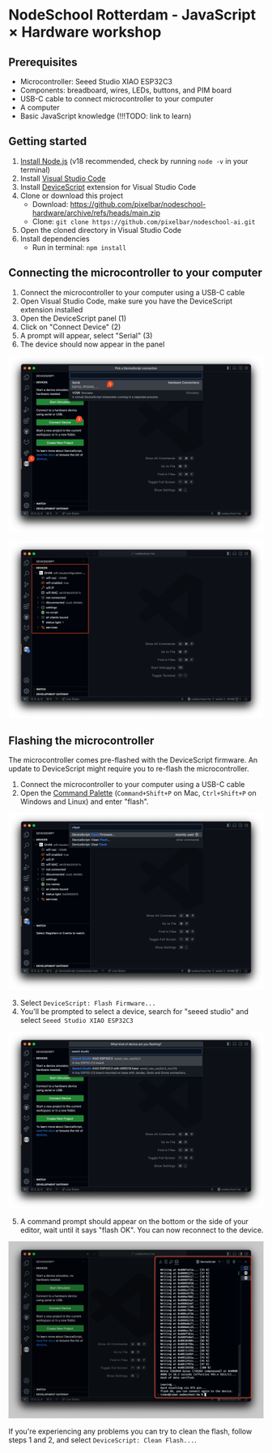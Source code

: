 # NodeSchool Rotterdam - JavaScript × Hardware workshop

## Prerequisites

- Microcontroller: Seeed Studio XIAO ESP32C3
- Components: breadboard, wires, LEDs, buttons, and PIM board
- USB-C cable to connect microcontroller to your computer
- A computer
- Basic JavaScript knowledge (!!!TODO: link to learn)

## Getting started

1. [Install Node.js](https://nodejs.org/en/download) (v18 recommended, check by running `node -v` in your terminal)
2. Install [Visual Studio Code](https://code.visualstudio.com)
3. Install [DeviceScript](https://marketplace.visualstudio.com/items?itemName=devicescript.devicescript-vscode) extension for Visual Studio Code
4. Clone or download this project
   - Download: https://github.com/pixelbar/nodeschool-hardware/archive/refs/heads/main.zip
   - Clone: `git clone https://github.com/pixelbar/nodeschool-ai.git`
5. Open the cloned directory in Visual Studio Code
6. Install dependencies
   - Run in terminal: `npm install`

## Connecting the microcontroller to your computer

1. Connect the microcontroller to your computer using a USB-C cable
2. Open Visual Studio Code, make sure you have the DeviceScript extension installed
3. Open the DeviceScript panel (1)
4. Click on "Connect Device" (2)
5. A prompt will appear, select "Serial" (3)
6. The device should now appear in the panel

![Connect to a device](media/connect-device.png)

![Device successfully connected](media/device-overview.png)

## Flashing the microcontroller

The microcontroller comes pre-flashed with the DeviceScript firmware. An update to DeviceScript might require you to re-flash the microcontroller.

1. Connect the microcontroller to your computer using a USB-C cable
2. Open the [Command Palette](https://code.visualstudio.com/docs/getstarted/userinterface#_command-palette) (`Command+Shift+P` on Mac, `Ctrl+Shift+P` on Windows and Linux) and enter "flash".

![Alt text](media/flash.png)

3. Select `DeviceScript: Flash Firmware...`
4. You'll be prompted to select a device, search for "seeed studio" and select `Seeed Studio XIAO ESP32C3`

![Alt text](media/flash-2.png)

5. A command prompt should appear on the bottom or the side of your editor, wait until it says "flash OK". You can now reconnect to the device.

![Alt text](media/flash-success.png)

If you're experiencing any problems you can try to clean the flash, follow steps 1 and 2, and select `DeviceScript: Clean Flash...`.
